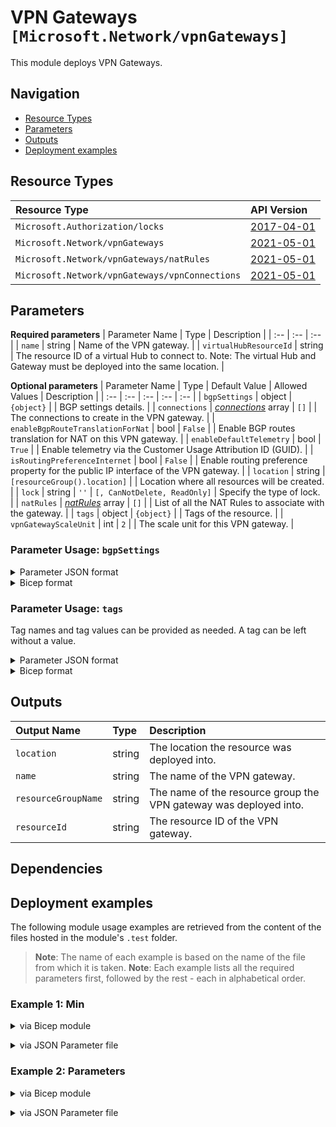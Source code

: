 # VPN Gateways `[Microsoft.Network/vpnGateways]`

This module deploys VPN Gateways.

## Navigation

- [Resource Types](#Resource-Types)
- [Parameters](#Parameters)
- [Outputs](#Outputs)
- [Deployment examples](#Deployment-examples)

## Resource Types

| Resource Type | API Version |
| :-- | :-- |
| `Microsoft.Authorization/locks` | [2017-04-01](https://docs.microsoft.com/en-us/azure/templates/Microsoft.Authorization/2017-04-01/locks) |
| `Microsoft.Network/vpnGateways` | [2021-05-01](https://docs.microsoft.com/en-us/azure/templates/Microsoft.Network/2021-05-01/vpnGateways) |
| `Microsoft.Network/vpnGateways/natRules` | [2021-05-01](https://docs.microsoft.com/en-us/azure/templates/Microsoft.Network/2021-05-01/vpnGateways/natRules) |
| `Microsoft.Network/vpnGateways/vpnConnections` | [2021-05-01](https://docs.microsoft.com/en-us/azure/templates/Microsoft.Network/2021-05-01/vpnGateways/vpnConnections) |

## Parameters

**Required parameters**
| Parameter Name | Type | Description |
| :-- | :-- | :-- |
| `name` | string | Name of the VPN gateway. |
| `virtualHubResourceId` | string | The resource ID of a virtual Hub to connect to. Note: The virtual Hub and Gateway must be deployed into the same location. |

**Optional parameters**
| Parameter Name | Type | Default Value | Allowed Values | Description |
| :-- | :-- | :-- | :-- | :-- |
| `bgpSettings` | object | `{object}` |  | BGP settings details. |
| `connections` | _[connections](connections/readme.md)_ array | `[]` |  | The connections to create in the VPN gateway. |
| `enableBgpRouteTranslationForNat` | bool | `False` |  | Enable BGP routes translation for NAT on this VPN gateway. |
| `enableDefaultTelemetry` | bool | `True` |  | Enable telemetry via the Customer Usage Attribution ID (GUID). |
| `isRoutingPreferenceInternet` | bool | `False` |  | Enable routing preference property for the public IP interface of the VPN gateway. |
| `location` | string | `[resourceGroup().location]` |  | Location where all resources will be created. |
| `lock` | string | `''` | `[, CanNotDelete, ReadOnly]` | Specify the type of lock. |
| `natRules` | _[natRules](natRules/readme.md)_ array | `[]` |  | List of all the NAT Rules to associate with the gateway. |
| `tags` | object | `{object}` |  | Tags of the resource. |
| `vpnGatewayScaleUnit` | int | `2` |  | The scale unit for this VPN gateway. |


### Parameter Usage: `bgpSettings`

<details>

<summary>Parameter JSON format</summary>

```json
"bgpSettings": {
    "asn": 65515,
    "peerWeight": 0,
    "bgpPeeringAddresses": [
        {
            "ipconfigurationId": "Instance0",
            "defaultBgpIpAddresses": [
                "10.0.0.12"
            ],
            "customBgpIpAddresses": [],
            "tunnelIpAddresses": [
                "20.84.35.53",
                "10.0.0.4"
            ]
        },
        {
            "ipconfigurationId": "Instance1",
            "defaultBgpIpAddresses": [
                "10.0.0.13"
            ],
            "customBgpIpAddresses": [],
            "tunnelIpAddresses": [
                "20.84.34.225",
                "10.0.0.5"
            ]
        }
    ]
}
```

</details>

<details>

<summary>Bicep format</summary>

```bicep
bgpSettings: {
    asn: 65515
    peerWeight: 0
    bgpPeeringAddresses: [
        {
            ipconfigurationId: 'Instance0'
            defaultBgpIpAddresses: [
                '10.0.0.12'
            ]
            customBgpIpAddresses: []
            tunnelIpAddresses: [
                '20.84.35.53'
                '10.0.0.4'
            ]
        }
        {
            ipconfigurationId: 'Instance1'
            defaultBgpIpAddresses: [
                '10.0.0.13'
            ]
            customBgpIpAddresses: []
            tunnelIpAddresses: [
                '20.84.34.225'
                '10.0.0.5'
            ]
        }
    ]
}
```

</details>
<p>

### Parameter Usage: `tags`

Tag names and tag values can be provided as needed. A tag can be left without a value.

<details>

<summary>Parameter JSON format</summary>

```json
"tags": {
    "value": {
        "Environment": "Non-Prod",
        "Contact": "test.user@testcompany.com",
        "PurchaseOrder": "1234",
        "CostCenter": "7890",
        "ServiceName": "DeploymentValidation",
        "Role": "DeploymentValidation"
    }
}
```

</details>

<details>

<summary>Bicep format</summary>

```bicep
tags: {
    Environment: 'Non-Prod'
    Contact: 'test.user@testcompany.com'
    PurchaseOrder: '1234'
    CostCenter: '7890'
    ServiceName: 'DeploymentValidation'
    Role: 'DeploymentValidation'
}
```

</details>
<p>

## Outputs

| Output Name | Type | Description |
| :-- | :-- | :-- |
| `location` | string | The location the resource was deployed into. |
| `name` | string | The name of the VPN gateway. |
| `resourceGroupName` | string | The name of the resource group the VPN gateway was deployed into. |
| `resourceId` | string | The resource ID of the VPN gateway. |

## Dependencies

## Deployment examples

The following module usage examples are retrieved from the content of the files hosted in the module's `.test` folder.
   >**Note**: The name of each example is based on the name of the file from which it is taken.
   >**Note**: Each example lists all the required parameters first, followed by the rest - each in alphabetical order.

<h3>Example 1: Min</h3>

<details>

<summary>via Bicep module</summary>

```bicep
module vpnGateways './Microsoft.Network/vpnGateways/deploy.bicep' = {
  name: '${uniqueString(deployment().name)}-vpnGateways'
  params: {
    // Required parameters
    name: '<<namePrefix>>-az-vpngw-min-001'
    virtualHubResourceId: '/subscriptions/<<subscriptionId>>/resourceGroups/validation-rg/providers/Microsoft.Network/virtualHubs/<<namePrefix>>-az-vhub-min-001'
  }
}
```

</details>
<p>

<details>

<summary>via JSON Parameter file</summary>

```json
{
  "$schema": "https://schema.management.azure.com/schemas/2019-04-01/deploymentParameters.json#",
  "contentVersion": "1.0.0.0",
  "parameters": {
    // Required parameters
    "name": {
      "value": "<<namePrefix>>-az-vpngw-min-001"
    },
    "virtualHubResourceId": {
      "value": "/subscriptions/<<subscriptionId>>/resourceGroups/validation-rg/providers/Microsoft.Network/virtualHubs/<<namePrefix>>-az-vhub-min-001"
    }
  }
}
```

</details>
<p>

<h3>Example 2: Parameters</h3>

<details>

<summary>via Bicep module</summary>

```bicep
module vpnGateways './Microsoft.Network/vpnGateways/deploy.bicep' = {
  name: '${uniqueString(deployment().name)}-vpnGateways'
  params: {
    // Required parameters
    name: '<<namePrefix>>-az-vpngw-x-001'
    virtualHubResourceId: '/subscriptions/<<subscriptionId>>/resourceGroups/validation-rg/providers/Microsoft.Network/virtualHubs/<<namePrefix>>-az-vhub-x-001'
    // Non-required parameters
    bgpSettings: {
      asn: 65515
      peerWeight: 0
    }
    connections: [
      {
        connectionBandwidth: 10
        enableBgp: true
        name: 'Connection-<<namePrefix>>-az-vsite-x-001'
        remoteVpnSiteResourceId: '/subscriptions/<<subscriptionId>>/resourceGroups/validation-rg/providers/Microsoft.Network/vpnSites/<<namePrefix>>-az-vsite-x-001'
        routingConfiguration: {
          associatedRouteTable: {
            id: '/subscriptions/<<subscriptionId>>/resourceGroups/validation-rg/providers/Microsoft.Network/virtualHubs/<<namePrefix>>-az-vhub-x-001/hubRouteTables/defaultRouteTable'
          }
          propagatedRouteTables: {
            ids: [
              {
                id: '/subscriptions/<<subscriptionId>>/resourceGroups/validation-rg/providers/Microsoft.Network/virtualHubs/<<namePrefix>>-az-vhub-x-001/hubRouteTables/defaultRouteTable'
              }
            ]
            labels: [
              'default'
            ]
          }
          vnetRoutes: {
            staticRoutes: []
          }
        }
      }
    ]
    lock: 'CanNotDelete'
    natRules: [
      {
        externalMappings: [
          {
            addressSpace: '192.168.21.0/24'
          }
        ]
        internalMappings: [
          {
            addressSpace: '10.4.0.0/24'
          }
        ]
        mode: 'EgressSnat'
        name: 'natRule1'
        type: 'Static'
      }
    ]
  }
}
```

</details>
<p>

<details>

<summary>via JSON Parameter file</summary>

```json
{
  "$schema": "https://schema.management.azure.com/schemas/2019-04-01/deploymentParameters.json#",
  "contentVersion": "1.0.0.0",
  "parameters": {
    // Required parameters
    "name": {
      "value": "<<namePrefix>>-az-vpngw-x-001"
    },
    "virtualHubResourceId": {
      "value": "/subscriptions/<<subscriptionId>>/resourceGroups/validation-rg/providers/Microsoft.Network/virtualHubs/<<namePrefix>>-az-vhub-x-001"
    },
    // Non-required parameters
    "bgpSettings": {
      "value": {
        "asn": 65515,
        "peerWeight": 0
      }
    },
    "connections": {
      "value": [
        {
          "connectionBandwidth": 10,
          "enableBgp": true,
          "name": "Connection-<<namePrefix>>-az-vsite-x-001",
          "remoteVpnSiteResourceId": "/subscriptions/<<subscriptionId>>/resourceGroups/validation-rg/providers/Microsoft.Network/vpnSites/<<namePrefix>>-az-vsite-x-001",
          "routingConfiguration": {
            "associatedRouteTable": {
              "id": "/subscriptions/<<subscriptionId>>/resourceGroups/validation-rg/providers/Microsoft.Network/virtualHubs/<<namePrefix>>-az-vhub-x-001/hubRouteTables/defaultRouteTable"
            },
            "propagatedRouteTables": {
              "ids": [
                {
                  "id": "/subscriptions/<<subscriptionId>>/resourceGroups/validation-rg/providers/Microsoft.Network/virtualHubs/<<namePrefix>>-az-vhub-x-001/hubRouteTables/defaultRouteTable"
                }
              ],
              "labels": [
                "default"
              ]
            },
            "vnetRoutes": {
              "staticRoutes": []
            }
          }
        }
      ]
    },
    "lock": {
      "value": "CanNotDelete"
    },
    "natRules": {
      "value": [
        {
          "externalMappings": [
            {
              "addressSpace": "192.168.21.0/24"
            }
          ],
          "internalMappings": [
            {
              "addressSpace": "10.4.0.0/24"
            }
          ],
          "mode": "EgressSnat",
          "name": "natRule1",
          "type": "Static"
        }
      ]
    }
  }
}
```

</details>
<p>
